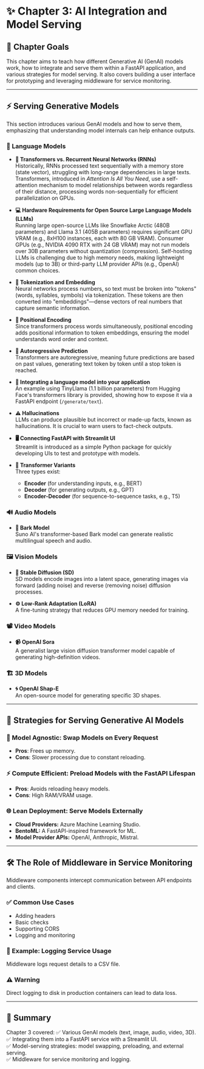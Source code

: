 # ✨ Chapter 3: AI Integration and Model Serving

## 🎯 Chapter Goals
This chapter aims to teach how different Generative AI (GenAI) models work, how to integrate and serve them within a FastAPI application, and various strategies for model serving. It also covers building a user interface for prototyping and leveraging middleware for service monitoring.

---

## ⚡ Serving Generative Models

This section introduces various GenAI models and how to serve them, emphasizing that understanding model internals can help enhance outputs.

### 📝 Language Models
- **🔄 Transformers vs. Recurrent Neural Networks (RNNs)**  
  Historically, RNNs processed text sequentially with a memory store (state vector), struggling with long-range dependencies in large texts. Transformers, introduced in *Attention Is All You Need*, use a self-attention mechanism to model relationships between words regardless of their distance, processing words non-sequentially for efficient parallelization on GPUs.

- **💻 Hardware Requirements for Open Source Large Language Models (LLMs)**  
  Running large open-source LLMs like Snowflake Arctic (480B parameters) and Llama 3.1 (405B parameters) requires significant GPU VRAM (e.g., 8xH100 instances, each with 80 GB VRAM). Consumer GPUs (e.g., NVIDIA 4090 RTX with 24 GB VRAM) may not run models over 30B parameters without quantization (compression). Self-hosting LLMs is challenging due to high memory needs, making lightweight models (up to 3B) or third-party LLM provider APIs (e.g., OpenAI) common choices.

- **🔢 Tokenization and Embedding**  
  Neural networks process numbers, so text must be broken into "tokens" (words, syllables, symbols) via tokenization. These tokens are then converted into "embeddings"—dense vectors of real numbers that capture semantic information.

- **📏 Positional Encoding**  
  Since transformers process words simultaneously, positional encoding adds positional information to token embeddings, ensuring the model understands word order and context.

- **🔮 Autoregressive Prediction**  
  Transformers are autoregressive, meaning future predictions are based on past values, generating text token by token until a stop token is reached.

- **🚀 Integrating a language model into your application**  
  An example using TinyLlama (1.1 billion parameters) from Hugging Face's transformers library is provided, showing how to expose it via a FastAPI endpoint (`/generate/text`).

- **⚠️ Hallucinations**  
  LLMs can produce plausible but incorrect or made-up facts, known as hallucinations. It is crucial to warn users to fact-check outputs.

- **🖥️ Connecting FastAPI with Streamlit UI**  
  Streamlit is introduced as a simple Python package for quickly developing UIs to test and prototype with models.

- **🧠 Transformer Variants**  
  Three types exist:
  - **Encoder** (for understanding inputs, e.g., BERT)
  - **Decoder** (for generating outputs, e.g., GPT)
  - **Encoder-Decoder** (for sequence-to-sequence tasks, e.g., T5)

### 🔊 Audio Models
- **🎵 Bark Model**  
  Suno AI's transformer-based Bark model can generate realistic multilingual speech and audio.

### 🖼️ Vision Models
- **🎨 Stable Diffusion (SD)**  
  SD models encode images into a latent space, generating images via forward (adding noise) and reverse (removing noise) diffusion processes.

- **⚙️ Low-Rank Adaptation (LoRA)**  
  A fine-tuning strategy that reduces GPU memory needed for training.

### 📽️ Video Models
- **📹 OpenAI Sora**  
  A generalist large vision diffusion transformer model capable of generating high-definition videos.

### 🏗️ 3D Models
- **🌀 OpenAI Shap-E**  
  An open-source model for generating specific 3D shapes.

---

## 🔄 Strategies for Serving Generative AI Models

### 🔄 Model Agnostic: Swap Models on Every Request
- **Pros**: Frees up memory.
- **Cons**: Slower processing due to constant reloading.

### ⚡ Compute Efficient: Preload Models with the FastAPI Lifespan
- **Pros**: Avoids reloading heavy models.
- **Cons**: High RAM/VRAM usage.

### 🌐 Lean Deployment: Serve Models Externally
- **Cloud Providers:** Azure Machine Learning Studio.
- **BentoML:** A FastAPI-inspired framework for ML.
- **Model Provider APIs:** OpenAI, Anthropic, Mistral.

---

## 🛠️ The Role of Middleware in Service Monitoring
Middleware components intercept communication between API endpoints and clients.

### ✅ Common Use Cases
- Adding headers
- Basic checks
- Supporting CORS
- Logging and monitoring

### 📑 Example: Logging Service Usage
Middleware logs request details to a CSV file.

### ⚠️ **Warning**
Direct logging to disk in production containers can lead to data loss.

---

## 🏁 Summary

Chapter 3 covered:
✅ Various GenAI models (text, image, audio, video, 3D).  
✅ Integrating them into a FastAPI service with a Streamlit UI.  
✅ Model-serving strategies: model swapping, preloading, and external serving.  
✅ Middleware for service monitoring and logging.  
